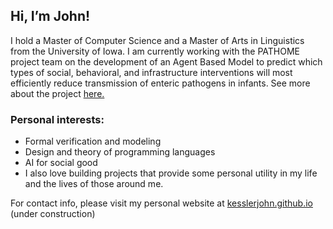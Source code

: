 ## Hi, I’m John!

I hold a Master of Computer Science and a Master of Arts in Linguistics from the University of Iowa. I am currently working with the PATHOME project team on the development of an Agent Based Model to predict which types of social, behavioral, and infrastructure interventions will most efficiently reduce transmission of enteric pathogens in infants. See more about the project [here.](https://sewell.lab.uiowa.edu/pathome)
### Personal interests:
 - Formal verification and modeling
 - Design and theory of programming languages
 - AI for social good
 - I also love building projects that provide some personal utility in my life and the lives of those around me. 

For contact info, please visit my personal website at [kesslerjohn.github.io](https://kesslerjohn.github.io/) (under construction)
